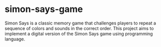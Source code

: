 # simon-says-game
Simon Says is a classic memory game that challenges players to repeat a sequence of colors and sounds in the correct order. This project aims to implement a digital version of the Simon Says game using programming language.
